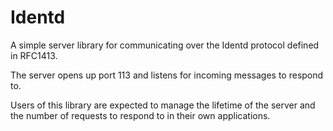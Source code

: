 # Identd
A simple server library for communicating over the Identd protocol defined in RFC1413.

The server opens up port 113 and listens for incoming messages to respond to.

Users of this library are expected to manage the lifetime of the server and the number of requests to respond to in their own applications.

